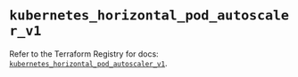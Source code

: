 # `kubernetes_horizontal_pod_autoscaler_v1`

Refer to the Terraform Registry for docs: [`kubernetes_horizontal_pod_autoscaler_v1`](https://registry.terraform.io/providers/hashicorp/kubernetes/2.33.0/docs/resources/horizontal_pod_autoscaler_v1).

